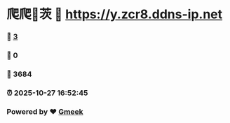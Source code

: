 # 爬爬🔭茨 :link: https://y.zcr8.ddns-ip.net 
### :page_facing_up: [3](https://y.zcr8.ddns-ip.net/tag.html) 
### :speech_balloon: 0 
### :hibiscus: 3684 
### :alarm_clock: 2025-10-27 16:52:45 
### Powered by :heart: [Gmeek](https://github.com/Meekdai/Gmeek)
